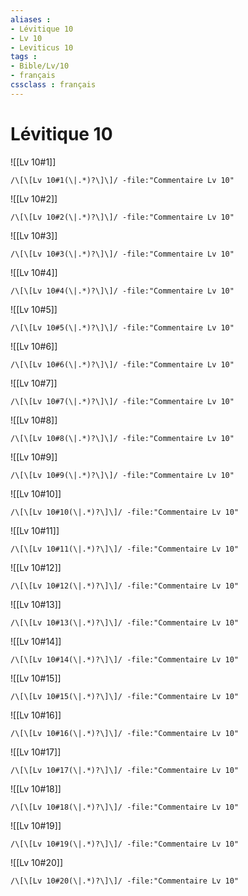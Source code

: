 ```yaml
---
aliases : 
- Lévitique 10
- Lv 10
- Leviticus 10
tags : 
- Bible/Lv/10
- français
cssclass : français
---
```


# Lévitique 10

![[Lv 10#1]]

```query
/\[\[Lv 10#1(\|.*)?\]\]/ -file:"Commentaire Lv 10"
```

![[Lv 10#2]]

```query
/\[\[Lv 10#2(\|.*)?\]\]/ -file:"Commentaire Lv 10"
```

![[Lv 10#3]]

```query
/\[\[Lv 10#3(\|.*)?\]\]/ -file:"Commentaire Lv 10"
```

![[Lv 10#4]]

```query
/\[\[Lv 10#4(\|.*)?\]\]/ -file:"Commentaire Lv 10"
```

![[Lv 10#5]]

```query
/\[\[Lv 10#5(\|.*)?\]\]/ -file:"Commentaire Lv 10"
```

![[Lv 10#6]]

```query
/\[\[Lv 10#6(\|.*)?\]\]/ -file:"Commentaire Lv 10"
```

![[Lv 10#7]]

```query
/\[\[Lv 10#7(\|.*)?\]\]/ -file:"Commentaire Lv 10"
```

![[Lv 10#8]]

```query
/\[\[Lv 10#8(\|.*)?\]\]/ -file:"Commentaire Lv 10"
```

![[Lv 10#9]]

```query
/\[\[Lv 10#9(\|.*)?\]\]/ -file:"Commentaire Lv 10"
```

![[Lv 10#10]]

```query
/\[\[Lv 10#10(\|.*)?\]\]/ -file:"Commentaire Lv 10"
```

![[Lv 10#11]]

```query
/\[\[Lv 10#11(\|.*)?\]\]/ -file:"Commentaire Lv 10"
```

![[Lv 10#12]]

```query
/\[\[Lv 10#12(\|.*)?\]\]/ -file:"Commentaire Lv 10"
```

![[Lv 10#13]]

```query
/\[\[Lv 10#13(\|.*)?\]\]/ -file:"Commentaire Lv 10"
```

![[Lv 10#14]]

```query
/\[\[Lv 10#14(\|.*)?\]\]/ -file:"Commentaire Lv 10"
```

![[Lv 10#15]]

```query
/\[\[Lv 10#15(\|.*)?\]\]/ -file:"Commentaire Lv 10"
```

![[Lv 10#16]]

```query
/\[\[Lv 10#16(\|.*)?\]\]/ -file:"Commentaire Lv 10"
```

![[Lv 10#17]]

```query
/\[\[Lv 10#17(\|.*)?\]\]/ -file:"Commentaire Lv 10"
```

![[Lv 10#18]]

```query
/\[\[Lv 10#18(\|.*)?\]\]/ -file:"Commentaire Lv 10"
```

![[Lv 10#19]]

```query
/\[\[Lv 10#19(\|.*)?\]\]/ -file:"Commentaire Lv 10"
```

![[Lv 10#20]]

```query
/\[\[Lv 10#20(\|.*)?\]\]/ -file:"Commentaire Lv 10"
```

